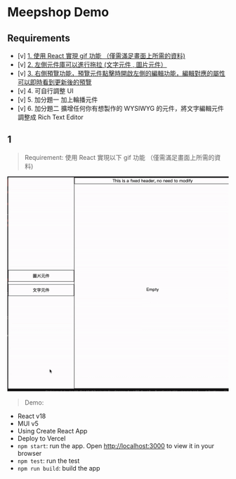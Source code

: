 # Meepshop Demo

## Requirements

- [v] [1. 使用 React 實現 gif 功能 （僅需滿足畫面上所需的資料) ](#1)
- [v] [2. 左側元件庫可以進行拖拉 (文字元件 , 圖片元件）](#2)
- [v] [3. 右側預覽功能，預覽元件點擊時開啟左側的編輯功能，編輯對應的屬性可以即時看到更新後的預覽](https://github.com/meepshop/meepshop-demo/blob/main/src/App.js)
- [v] 4. 可自行調整 UI
- [v] 5. 加分題一 加上輪播元件
- [v] 6. 加分題二 擴增任何你有想製作的 WYSIWYG 的元件，將文字編輯元件調整成 Rich Text Editor

## 1 
> Requirement: 使用 React 實現以下 gif 功能 （僅需滿足畫面上所需的資料) 

![img](./public/requirement.gif)

> Demo:

- React v18
- MUI v5
- Using Create React App
- Deploy to Vercel
- `npm start`: run the app. Open [http://localhost:3000](http://localhost:3000) to view it in your browser
- `npm test`: run the test
- `npm run build`: build the app

